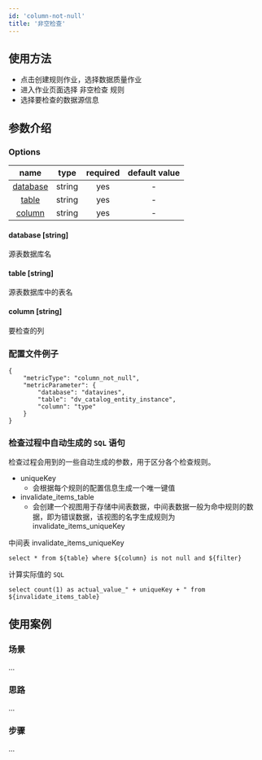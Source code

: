 ```yaml
---
id: 'column-not-null'
title: '非空检查'
---
```

## 使用方法
- 点击创建规则作业，选择数据质量作业
- 进入作业页面选择 非空检查 规则
- 选择要检查的数据源信息

## 参数介绍
### Options

|             name             |  type  |  required  | default value |
|:----------------------------:|:------:|:----------:|:-------------:|
| [database](#database-string) | string |    yes     |       -       |
|    [table](#table-string)    | string |    yes     |       -       |
|   [column](#column-string)   | string |    yes     |       -       |

#### database [string]
源表数据库名
#### table [string]
源表数据库中的表名
#### column [string]
要检查的列

### 配置文件例子
```
{
    "metricType": "column_not_null",
    "metricParameter": {
        "database": "datavines",
        "table": "dv_catalog_entity_instance",
        "column": "type"
    }
}
```

### 检查过程中自动生成的 `SQL` 语句

检查过程会用到的一些自动生成的参数，用于区分各个检查规则。
- uniqueKey
    - 会根据每个规则的配置信息生成一个唯一键值
- invalidate_items_table
    - 会创建一个视图用于存储中间表数据，中间表数据一般为命中规则的数据，即为错误数据，该视图的名字生成规则为 invalidate_items_uniqueKey

中间表 invalidate_items_uniqueKey
```
select * from ${table} where ${column} is not null and ${filter}
```
计算实际值的 `SQL` 
```
select count(1) as actual_value_" + uniqueKey + " from ${invalidate_items_table}
```

## 使用案例

### 场景
...

### 思路
...

### 步骤
...